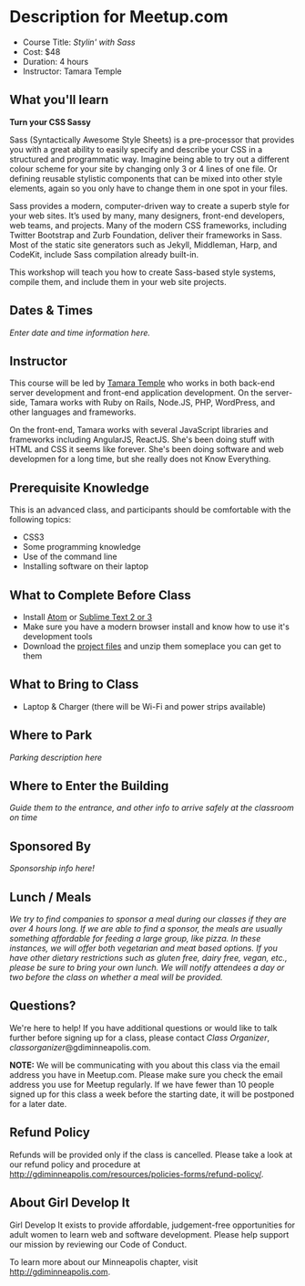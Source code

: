 ﻿# Description for Meetup.com

* Course Title: *Stylin' with Sass*
* Cost: $48
* Duration: 4 hours
* Instructor: Tamara Temple

## What you'll learn

**Turn your CSS Sassy**

Sass (Syntactically Awesome Style Sheets) is a
pre-processor that provides you with a great ability to easily specify
and describe your CSS in a structured and programmatic way. Imagine
being able to try out a different colour scheme for your site by
changing only 3 or 4 lines of one file. Or defining reusable stylistic
components that can be mixed into other style elements, again so you
only have to change them in one spot in your files.

Sass provides a modern, computer-driven way to create a superb style
for your web sites. It’s used by many, many designers, front-end
developers, web teams, and projects. Many of the modern CSS
frameworks, including Twitter Bootstrap and Zurb Foundation, deliver
their frameworks in Sass. Most of the static site generators such as
Jekyll, Middleman, Harp, and CodeKit, include Sass compilation already
built-in.

This workshop will teach you how to create Sass-based style systems,
compile them, and include them in your web site projects.

## Dates & Times

*Enter date and time information here.*

## Instructor

This course will be led by [Tamara Temple](http://www.tamouse.org) who
works in both back-end server development and front-end application
development. On the server-side, Tamara works with Ruby on Rails, Node.JS,
PHP, WordPress, and other languages and frameworks.

On the front-end, Tamara works with several JavaScript libraries and
frameworks including AngularJS, ReactJS. She's been doing stuff with
HTML and CSS it seems like forever. She's been doing software and web
developmen for a long time, but she really does not Know Everything.

## Prerequisite Knowledge

This is an advanced class, and participants should be comfortable with
the following topics:

* CSS3
* Some programming knowledge
* Use of the command line
* Installing software on their laptop

## What to Complete Before Class

* Install [Atom][atom] or [Sublime Text 2 or 3][sublime]
* Make sure you have a modern browser install and know how to use it's
development tools
* Download the [project files][project-files] and unzip them someplace
you can get to them

[atom]: https://atom.io/ "Atom Editor"
[sublime]: http://www.sublimetext.com/ "Sublime Text Editor"
[project-files]: https://github.com/tamouse/html-320-stylin-with-sass-project-files/archive/master.zip "Project Files for Sass course zip file download"

## What to Bring to Class

* Laptop & Charger (there will be Wi-Fi and power strips available)

## Where to Park

*Parking description here*

## Where to Enter the Building

*Guide them to the entrance, and other info to arrive safely at the classroom on time*

## Sponsored By

*Sponsorship info here!*

## Lunch / Meals

<em>We try to find companies to sponsor a meal during our classes if
they are over 4 hours long. If we are able to find a sponsor, the
meals are usually something affordable for feeding a large group, like
pizza. In these instances, we will offer both vegetarian and meat
based options. If you have other dietary restrictions such as gluten
free, dairy free, vegan, etc., please be sure to bring your own
lunch. We will notify attendees a day or two before the class on
whether a meal will be provided.</em>


## Questions?

We're here to help! If you have additional questions or would like to
talk further before signing up for a class, please contact *Class
Organizer*, *classorganizer*@gdiminneapolis.com.

**NOTE:** We will be communicating with you about this class via the email
address you have in Meetup.com. Please make sure you check the email
address you use for Meetup regularly. If we have fewer than 10 people
signed up for this class a week before the starting date, it will be
postponed for a later date.

## Refund Policy

Refunds will be provided only if the class is cancelled. Please take a
look at our refund policy and procedure at
<http://gdiminneapolis.com/resources/policies-forms/refund-policy/>.

## About Girl Develop It

Girl Develop It exists to provide affordable, judgement-free
opportunities for adult women to learn web and software
development. Please help support our mission by reviewing our Code of
Conduct.

To learn more about our Minneapolis chapter, visit
<http://gdiminneapolis.com>.
